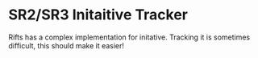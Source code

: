 # SR2/SR3 Initaitive Tracker

Rifts has a complex implementation for initative. Tracking it is sometimes difficult, this should make it easier!
